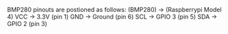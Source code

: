 BMP280 pinouts are postioned as follows:
   (BMP280)   -> (Raspberrypi Model 4)
    VCC       -> 3.3V (pin 1)
    GND       -> Ground (pin 6)
    SCL       -> GPIO 3 (pin 5)
    SDA       -> GPIO 2 (pin 3)


